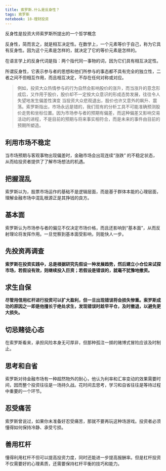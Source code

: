 ```yaml
---
title: 索罗斯.什么是反身性？
tags: 索罗斯
notebook: 18-理财投资
---
```


反身性是投资大师索罗斯所提出的一个哲学概念

反身性，简而言之，就是相互决定性。在数学上，一个元素等价于自己，称为它具有反身性。因为这个元素是怎样的，就决定了它的等价元素是怎样的。

在语言学上的反身代词是指：两个指代同一事物的词，因为它们具有相互决定性。

所谓反身性，它表示参与者的思想和他们所参与的事态都不具有完全的独立性，二者之间不但相互作用，而且相互决定，不存在任何对称或对应。

> 例如，投资大众热情参与的行为自然会影响股价的涨升，而当涨升的意念形成后，又作用于股价，股价却不一定按大众意识的形成态势发展，往往令人失望地发生偏差性演变
> 当投资大众悲观退出，股价也许又意外的飙升、震荡。索罗斯指出，市场永远是错的，我们现有的分析工具不可能准确预测股价走势和坐标位置。因为市场参与者的预期有偏差，而这种偏差又影响交易活动的进程，不是目前的预期与将来事实相符合，而是未来的事件由目前的预期所塑造。

## 利用市场不稳定

当市场预期与客观事物出现偏差时，金融市场会出现连续“涨跌” 的不稳定状态，从而给投资者提供了了解市场想法的机遇。

## 把握混乱

索罗斯以为，股票市场运作的基础不是逻辑层面，而是基于群体本能的心理层面，理解金融市场中混乱根源正是其挣钱的良方。

## 基本面

索罗斯认为市场参与者的偏见不仅决定市场价格，而且还影响到“基本面”，从而反射理论将发挥作用。一旦觉察到基本面受影响，则能快人一步。

## 先投资再调查

**索罗斯在投资实践中，总是根据研究先假设一种发展趋势，然后建立小仓位来试探市场，若假设有效，则继续投入巨资；若假设是错误的，就毫不犹豫地撤资。**

## 求生自保

**尽管用信用杠杆进行投资可以扩大盈利，但一旦出现错误将会损失惨重。索罗斯成功的原因之一即是他擅长于绝处求生，发现错误时趁早平仓，及时撤退，以避免更大损失。**

## 切忌赌徒心态

在索罗斯看来，承担风险本身无可厚非，但那种孤注一掷的赌博式冒险应该及时制止。

## 思考和自省

索罗斯对待金融市场有一种超然物外的耐心，他认为利率和汇率变动的效果需要时间，因而整个投资往往是一场持久战。花时间去思考，学习和自省往往是等待过程中重要的一个环节。

## 忍受痛苦

索罗斯曾说过，如果你未准备好忍受痛苦，那就不要再玩这种场游戏。投资者必须懂得如何保持冷静、承受亏损。

## 善用杠杆

懂得利用杠杆不但可以提高投资力度，同时还能进一步提高报酬率。但是杠杆投资不仅需要好的心理素质，还需要保持杠杆平衡的技巧和能力。

